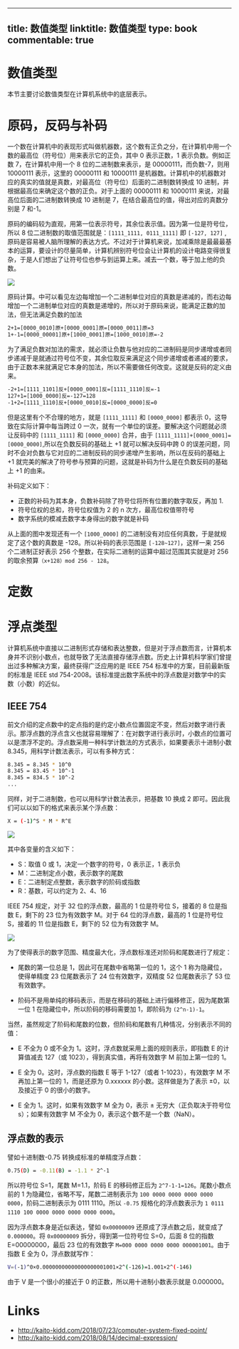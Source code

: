 
---
title: 数值类型
linktitle: 数值类型
type: book
commentable: true
---

# 数值类型

本节主要讨论数值类型在计算机系统中的底层表示。

# 原码，反码与补码

一个数在计算机中的表现形式叫做机器数，这个数有正负之分，在计算机中用一个数的最高位（符号位）用来表示它的正负，其中 0 表示正数，1 表示负数。例如正数 7，在计算机中用一个 8 位的二进制数来表示，是 00000111，而负数-7，则用 10000111 表示，这里的 00000111 和 10000111 是机器数。计算机中的机器数对应的真实的值就是真数，对最高位（符号位）后面的二进制数转换成 10 进制，并根据最高位来确定这个数的正负。对于上面的 00000111 和 10000111 来说，对最高位后面的二进制数转换成 10 进制是 7，在结合最高位的值，得出对应的真数分别是 7 和-1。

原码的编码较为直观，用第一位表示符号，其余位表示值。因为第一位是符号位，所以 8 位二进制数的取值范围就是：`[1111_1111, 0111_1111]` 即 `[-127, 127]` ,原码是容易被人脑所理解的表达方式。不过对于计算机来说，加减乘除是最最最基本的运算，要设计的尽量简单，计算机辨别符号位会让计算机的设计电路变得很复杂，于是人们想出了让符号位也参与到运算上来。减去一个数，等于加上他的负数。

![](https://i.postimg.cc/C5rHmBdF/image.png)

原码计算。中可以看见左边每增加一个二进制单位对应的真数是递减的，而右边每增加一个二进制单位对应的真数是递增的，所以对于原码来说，能满足正数的加法，但无法满足负数的加法

```sh
2+1=[0000_0010]原+[0000_0001]原=[0000_0011]原=3
1+-1=[0000_00001]原+[1000_0001]原=[1000_0010]原=-2
```

为了满足负数对加法的需求，就必须让负数与他对应的二进制码是同步递增或者同步递减于是就通过符号位不变，其余位取反来满足这个同步递增或者递减的要求，由于正数本来就满足它本身的加法，所以不需要做任何改变。这就是反码的定义由来。

```sh
-2+1=[1111_1101]反+[0000_0001]反=[1111_1110]反=-1
127+1=[1000_0000]反=-127=128
-1+2=[1111_1110]反+[0000_0010]反=[0000_0000]反=0
```

但是这里有个不合理的地方，就是 `[1111_1111]` 和 `[0000_0000]` 都表示 0，这导致在实际计算中每当跨过 0 一次，就有一个单位的误差。要解决这个问题就必须让反码中的 `[1111_1111]` 和 `[0000_0000]` 合并，由于 `[1111_1111]+[0000_0001]=[0000_0000]`,所以在负数反码的基础上 +1 就可以解决反码中跨 0 的误差问题，同时不会对负数与它对应的二进制反码的同步递增产生影响，所以在反码的基础上 +1 就完美的解决了符号参与预算的问题，这就是补码为什么是在负数反码的基础上 +1 的由来。

补码定义如下：

- 正数的补码为其本身，负数补码除了符号位将所有位置的数字取反，再加 1.
- 符号位权的总和，符号位权值为 2 的 n 次方，最高位权值带符号
- 数字系统的模减去数字本身得出的数字就是补码

从上面的图中发现还有一个 `[1000_0000]` 的二进制没有对应任何真数，于是就规定了这个数的真数是 -128。所以补码的表示范围是 `[-128~127]`，这样一来 256 个二进制正好表示 256 个整数，在实际二进制的运算中超过范围其实就是对 256 的取余预算`（x+128）mod 256 - 128`。

# 定数

# 浮点类型

计算机系统中直接以二进制形式存储和表达整数，但是对于浮点数而言，计算机本身并不识别小数点，也就导致了无法直接存储浮点数。历史上计算机科学家们曾提出过多种解决方案，最终获得广泛应用的是 IEEE 754 标准中的方案，目前最新版的标准是 IEEE std 754-2008。该标准提出数字系统中的浮点数是对数学中的实数（小数）的近似。

## IEEE 754

前文介绍的定点数中的定点指的是约定小数点位置固定不变，然后对数字进行表示。那浮点数的浮点含义也就容易理解了：在对数字进行表示时，小数点的位置可以是漂浮不定的。浮点数采用一种科学计数法的方式表示，如果要表示十进制小数 8.345，用科学计数法表示，可以有多种方式：

```sh
8.345 = 8.345 * 10^0
8.345 = 83.45 * 10^-1
8.345 = 834.5 * 10^-2
...
```

同样，对于二进制数，也可以用科学计数法表示，把基数 10 换成 2 即可。因此我们可以以如下的格式来表示某个浮点数：

```sh
X = (-1)^S * M * R^E
```

![](https://i.postimg.cc/tCvPyJnQ/image.png)

其中各变量的含义如下：

- S：取值 0 或 1，决定一个数字的符号，0 表示正，1 表示负
- M：二进制定点小数，表示数字的尾数
- E：二进制定点整数，表示数字的阶码或指数
- R：基数，可以约定为 2、4、16

IEEE 754 规定，对于 32 位的浮点数，最高的 1 位是符号位 S，接着的 8 位是指数 E，剩下的 23 位为有效数字 M。对于 64 位的浮点数，最高的 1 位是符号位 S，接着的 11 位是指数 E，剩下的 52 位为有效数字 M。

![](https://i.postimg.cc/zDL04scf/image.png)

为了使得表示的数字范围、精度最大化，浮点数标准还对阶码和尾数进行了规定：

- 尾数的第一位总是 1，因此可在尾数中省略第一位的 1，这个 1 称为隐藏位，使得单精度 23 位尾数表示了 24 位有效数字，双精度 52 位尾数表示了 53 位有效数字。

- 阶码不是用单纯的移码表示，而是在移码的基础上进行偏移修正，因为尾数第一位 1 在隐藏位中，所以阶码的移码需要加 1，即阶码为 `(2^n-1)-1`。

当然，虽然规定了阶码和尾数的位数，但阶码和尾数有几种情况，分别表示不同的值：

- E 不全为 0 或不全为 1。这时，浮点数就采用上面的规则表示，即指数 E 的计算值减去 127（或 1023），得到真实值，再将有效数字 M 前加上第一位的 1。

- E 全为 0。这时，浮点数的指数 E 等于 1-127（或者 1-1023），有效数字 M 不再加上第一位的 1，而是还原为 0.xxxxxx 的小数。这样做是为了表示 ±0，以及接近于 0 的很小的数字。

- E 全为 1。这时，如果有效数字 M 全为 0，表示 ± 无穷大（正负取决于符号位 s）；如果有效数字 M 不全为 0，表示这个数不是一个数（NaN）。

## 浮点数的表示

譬如十进制数-0.75 转换成标准的单精度浮点数：

```sh
0.75(D) = -0.11(B) = -1.1 * 2^-1
```

所以符号位 S=1，尾数 M=1.1，阶码 E 的移码修正后为 `2^7-1-1=126`。尾数小数点前的 1 为隐藏位，省略不写，尾数二进制表示为 `100 0000 0000 0000 0000 0000`，阶码二进制表示为 0111 1110。所以 `-0.75` 规格化的浮点数表示为 `1 0111 1110 100 0000 0000 0000 0000 0000`。

因为浮点数本身是近似表达，譬如 `0x00000009` 还原成了浮点数之后，就变成了 `0.000000`。将 `0x00000009` 拆分，得到第一位符号位 S=0，后面 8 位的指数 E=00000000，最后 23 位的有效数字 `M=000 0000 0000 0000 000001001`。由于指数 E 全为 0，浮点数就写作：

```sh
V=(-1)^0×0.00000000000000000001001×2^(-126)=1.001×2^(-146)
```

由于 V 是一个很小的接近于 0 的正数，所以用十进制小数表示就是 0.000000。

# Links

- http://kaito-kidd.com/2018/07/23/computer-system-fixed-point/
- http://kaito-kidd.com/2018/08/14/decimal-expression/

    